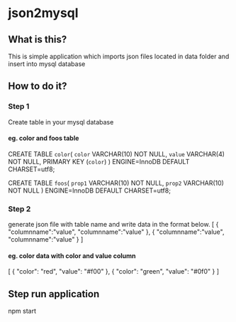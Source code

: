 # json2mysql

## What is this?

This is simple application which imports json files located in data folder and insert into mysql database

## How to do it?

### Step 1 
Create table in your mysql database

#### eg. color and foos table
CREATE TABLE `color`(
`color` VARCHAR(10) NOT NULL,
`value` VARCHAR(4) NOT NULL,
 PRIMARY KEY (`color`)
) ENGINE=InnoDB DEFAULT CHARSET=utf8;


CREATE TABLE `foos`(
`prop1` VARCHAR(10) NOT NULL,
`prop2` VARCHAR(10) NOT NULL
) ENGINE=InnoDB DEFAULT CHARSET=utf8;

### Step 2
generate json file with table name and write data in the format below.
[
 {
  "columnname":"value",
  "columnname":"value"
 },
 {
  "columnname":"value",
  "columnname":"value"
 }
]

#### eg. color data with color and value column
[
	{
		"color": "red",
		"value": "#f00"
	},
	{
		"color": "green",
		"value": "#0f0"
	}
]

## Step run application 
npm start
